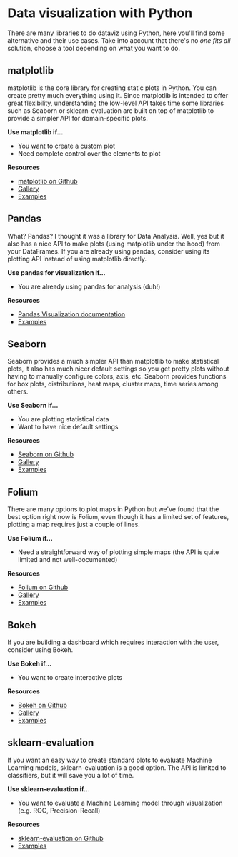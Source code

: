# Data visualization with Python

There are many libraries to do dataviz using Python, here you'll find some alternative and their use cases. Take into account that there's no *one fits all* solution, choose a tool depending on what you want to do.

## matplotlib

matplotlib is the core library for creating static plots in Python. You can create pretty much everything using it. Since matplotlib is intended to offer great flexibility, understanding the low-level API takes time some libraries such as Seaborn or sklearn-evaluation are built on top of matplotlib to provide a simpler API for domain-specific plots.

**Use matplotlib if...**

*   You want to create a custom plot
*   Need complete control over the elements to plot

**Resources**

*   [matplotlib on Github](https://github.com/matplotlib/matplotlib)
*   [Gallery](http://matplotlib.org/gallery.html)
*   [Examples](matplotlib.ipynb)

## Pandas

What? Pandas? I thought it was a library for Data Analysis. Well, yes but it also has a nice API to make plots (using matplotlib under the hood) from your DataFrames. If you are already using pandas, consider using its plotting API instead of using matplotlib directly.

**Use pandas for visualization if...**

*   You are already using pandas for analysis (duh!)

**Resources** 

*   [Pandas Visualization documentation](http://pandas.pydata.org/pandas-docs/stable/visualization.html)
*   [Examples](pandas.ipynb)

## Seaborn

Seaborn provides a much simpler API than matplotlib to make statistical plots, it also has much nicer default settings so you get pretty plots without having to manually configure colors, axis, etc. Seaborn provides functions for box plots, distributions, heat maps, cluster maps, time series among others.

**Use Seaborn if...**

-   You are plotting statistical data
-   Want to have nice default settings

**Resources**

-   [Seaborn on Github](https://github.com/mwaskom/seaborn)
-   [Gallery](http://stanford.edu/~mwaskom/software/seaborn/examples/index.html)
-   [Examples](seaborn.ipynb)

## Folium

There are many options to plot maps in Python but we've found that the best option right now is Folium, even though it has a limited set of features, plotting a map requires just a couple of lines.

**Use Folium if...**

-   Need a straightforward way of plotting simple maps (the API is quite limited and not well-documented)

**Resources**

-   [Folium on Github](https://github.com/python-visualization/folium)
-   [Gallery](http://nbviewer.jupyter.org/github/python-visualization/folium/tree/master/examples/)
-   [Examples](folium.ipynb)

## Bokeh 

If you are building a dashboard which requires interaction with the user, consider using Bokeh.

**Use Bokeh if...**

-   You want to create interactive plots

**Resources**

-   [Bokeh on Github](https://github.com/bokeh/bokeh)
-   [Gallery](http://bokeh.pydata.org/en/latest/docs/gallery.html)
-   [Examples](bokeh.ipynb)



## sklearn-evaluation

If you want an easy way to create standard plots to evaluate Machine Learning models, sklearn-evaluation is a good option. The API is limited to classifiers, but it will save you a lot of time. 

**Use sklearn-evaluation if...**

-   You want to evaluate a Machine Learning model through visualization (e.g. ROC, Precision-Recall)

**Resources**

-   [sklearn-evaluation on Github](https://github.com/edublancas/sklearn-evaluation)
-   [Examples](sklearn-evaluation.ipynb)

